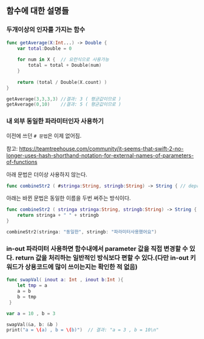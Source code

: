 
## 함수에 대한 설명들

### 두개이상의 인자를 가지는 함수

```swift
func getAverage(X:Int...) -> Double {
    var total:Double = 0
    
    for num in X {  // 요런식으로 사용가능
        total = total + Double(num)
    }
    
    return (total / Double(X.count) )
}

getAverage(3,3,3,3) //결과: 3 ( 평균값이므로 )
getAverage(0,10)    //결과: 5 ( 평균값이므로 )
```

### 내 외부 동일한 파라미터인자 사용하기

 이전에 쓰던 `# 문법`은 이제 없어짐.

 참고: https://teamtreehouse.com/community/it-seems-that-swift-2-no-longer-uses-hash-shorthand-notation-for-external-names-of-parameters-of-functions


아래 문법은 더이상 사용하지 않는다.
```swift
func combineStr2 ( #stringa:String, stringb:String) -> String { // deprecated.
```
아래는 바뀐 문법은 동일한 이름을 두번 써주는 방식이다.

```swift
func combineStr2 ( stringa stringa:String, stringb:String) -> String {  
    return stringa + " " + stringb
}

combineStr2(stringa: "동일한", stringb: "파라미터사용했어요")

```
### in-out 파라미터 사용하면 함수내에서 parameter 값을 직접 변경할 수 있다. return 값을 처리하는 일반적인 방식보다 편할 수 있다.(다만 in-out 키워드가 상용코드에 많이 쓰이는지는 확인한 적 없음)

```swift
func swapVal( inout a: Int , inout b:Int ){
    let tmp = a
    a = b
    b = tmp
 }

var a = 10 , b = 3

swapVal(&a, b: &b )
print("a = \(a) , b = \(b)")  // 결과: "a = 3 , b = 10\n"
```
